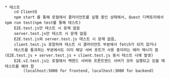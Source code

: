     * 테스트
        cd ClientQ
        npm start 를 통해 로컬에서 클라이언트를 실행 중인 상태에서, Quest 디렉토리에서 npm run test(npm test를 통해 테스트)
        E2E.test.js만 테스트 시 문제 없음
        server.test.js만 테스트 시 문제 없음
        E2E.test.js와 server.test.js 테스트 시 문제 없음, 
        client.test.js 포함하여 테스트 시 클라이언트 부분에서 fetch가 되지 않거나 
        테스트를 통과하는 부분에서도 이미 해당 서버 포트가 사용 중이라는 에러 메시지 뜸(E2E.test.js + server.test.js + client.test.js 동시 테스트 시에 발생)
        E2E.v2.test.js는 로컬에서 백엔드 서버와 프론트엔드 서버가 모두 실행되고 있을 때 테스트를 해야 함
            (localhost:5000 for frontend, localhost:3000 for backend)